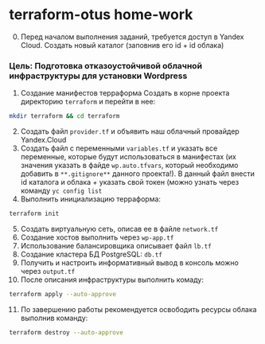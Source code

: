 # terraform-otus home-work

00. Перед началом выполнения заданий, требуется доступ в Yandex Cloud. Создать новый каталог (заповнив его id + id облака)

### Цель: Подготовка отказоустойчивой облачной инфраструктуры для установки Wordpress

01. Создание манифестов терраформа
   Создать в корне проекта директорию `terraform` и перейти в нее:

```bash
mkdir terraform && cd terraform
```

02. Создать файл `provider.tf` и объявить наш облачный провайдер Yandex.Cloud
03. Создать файл с переменными `variables.tf` и указать все переменные, которые будут использоваться в манифестах (их значения указать в файде `wp.auto.tfvars`, который необходимо добавить в `**.gitignore**` данного проекта!). В данный файл внести id каталога и облака + указать свой токен (можно узнать через команду `yc config list`
04. Выполнить инициализацию терраформа:
```bash
terraform init
```
05. Создать виртуальную сеть, описав ее в файле `network.tf`
06. Создание хостов выполнить через `wp-app.tf`
07. Использование балансировщика описывает файл `lb.tf`
08. Создание кластера БД PostgreSQL: `db.tf` 
09. Получить и настроить информативный вывод в консоль можно через `output.tf`
10. После описания инфраструктуры выполнить комаду:
```bash
terraform apply --auto-approve
```
11. По завершению работы рекомендуется освободить ресурсы облака выполнив команду:
```bash
terraform destroy --auto-approve
```
